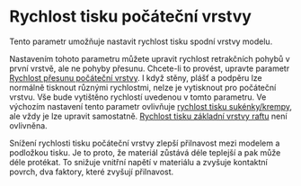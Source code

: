 Rychlost tisku počáteční vrstvy
====
Tento parametr umožňuje nastavit rychlost tisku spodní vrstvy modelu.

Nastavením tohoto parametru můžete upravit rychlost retrakčních pohybů v první vrstvě, ale ne pohyby přesunu. Chcete-li to provést, upravte parametr [Rychlost přesunu počáteční vrstvy](speed_travel_layer_0.md). I když stěny, plášť a podpěru lze normálně tisknout různými rychlostmi, nelze je vytisknout pro počáteční vrstvu. Vše bude vytištěno rychlostí uvedenou v tomto parametru. Ve výchozím nastavení tento parametr ovlivňuje [rychlost tisku sukénky/krempy](skirt_brim_speed.md), ale vždy je lze upravit samostatně. [Rychlost tisku základní vrstvy raftu](../platform_adhesion/raft_base_speed.md) není ovlivněna.

Snížení rychlosti tisku počáteční vrstvy zlepší přilnavost mezi modelem a podložkou tisku. Je to proto, že materiál zůstává déle teplejší a pak může déle protékat. To snižuje vnitřní napětí v materiálu a zvyšuje kontaktní povrch, dva faktory, které zvyšují přilnavost.